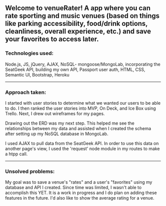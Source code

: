 Welcome to venueRater! A app where you can rate sporting and music venues (based on things like parking accessibility, food/drink options, cleanliness, overall experience, etc.) and save your favorites to access later. 
---

### Technologies used:

Node.js, JS, jQuery, AJAX, NoSQL- mongoose/MongoLab, incorporating the SeatGeek API, building my own API, Passport user auth, HTML, CSS, Semantic UI, Bootstrap, Heroku

---

### Approach taken:

I started with user stories to determine what we wanted our users to be able to do. I then ranked the user stories into MVP, On Deck, and Ice Box using Trello. Next, I drew out wireframes for my pages.

Drawing out the ERD was my next step. This helped me see the relationships between my data and assisted when I created the schema after setting up my NoSQL database in MongoLab.

I used AJAX to pull data from the SeatGeek API. In order to use this data on another page's view, I used the 'request' node module in my routes to make a htpp call.

---

### Unsolved problems:

My goal was to save a venue's "rates" and a user's "favorites" using my database and API I created. Since time was limited, I wasn't able to accomplish this YET. It is a work in progress and I do plan on adding these features in the future. I'd also like to show the average rating for a venue. 